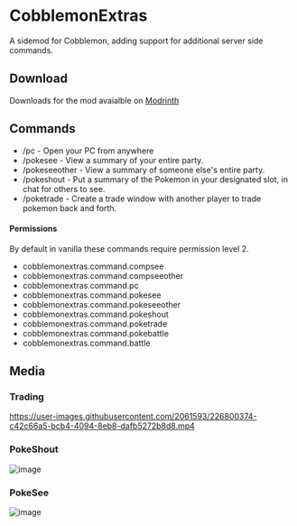 # CobblemonExtras

A sidemod for Cobblemon, adding support for additional server side commands.

## Download

Downloads for the mod avaialble on [Modrinth](https://modrinth.com/mod/cobblemonextras)

## Commands

- /pc - Open your PC from anywhere
- /pokesee - View a summary of your entire party.
- /pokeseeother - View a summary of someone else's entire party.
- /pokeshout <slot> - Put a summary of the Pokemon in your designated slot, in chat for others to see.
- /poketrade <player> - Create a trade window with another player to trade pokemon back and forth.

#### Permissions  
By default in vanilla these commands require permission level 2.

- cobblemonextras.command.compsee
- cobblemonextras.command.compseeother
- cobblemonextras.command.pc
- cobblemonextras.command.pokesee
- cobblemonextras.command.pokeseeother
- cobblemonextras.command.pokeshout
- cobblemonextras.command.poketrade
- cobblemonextras.command.pokebattle
- cobblemonextras.command.battle

## Media

### Trading 
https://user-images.githubusercontent.com/2061593/226800374-c42c66a5-bcb4-4094-8eb8-dafb5272b8d8.mp4

### PokeShout
![image](https://user-images.githubusercontent.com/2061593/226800733-98ffe60d-b687-43e0-8b4e-98529ec40a08.png)

### PokeSee
![image](https://user-images.githubusercontent.com/2061593/226800813-8a89fe07-c91b-4c4d-90d5-e729f6d9e141.png)
